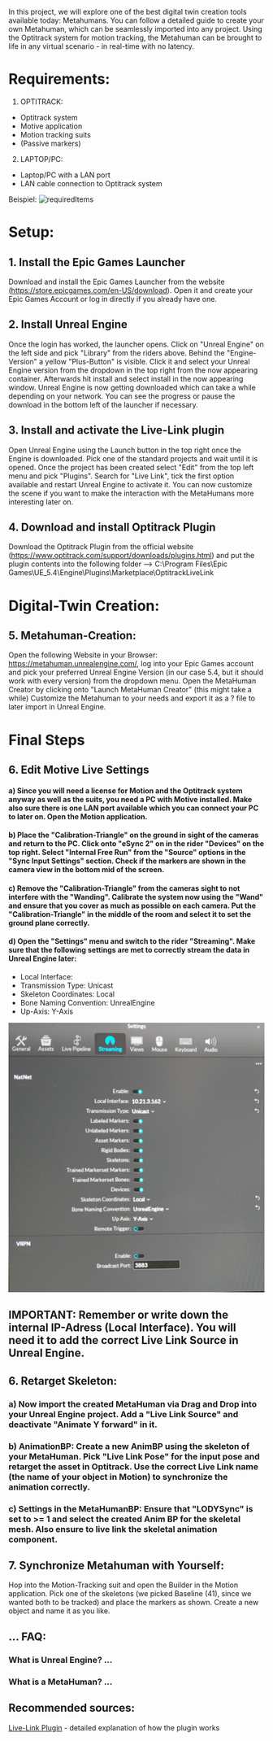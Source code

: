 In this project, we will explore one of the best digital twin creation tools available today: Metahumans. You can follow a detailed guide to create your own Metahuman, which can be seamlessly imported into any project. Using the Optitrack system for motion tracking, the Metahuman can be brought to life in any virtual scenario - in real-time with no latency.


# Requirements:
1. OPTITRACK:
* Optitrack system
* Motive application
* Motion tracking suits
* (Passive markers)
2. LAPTOP/PC:
* Laptop/PC with a LAN port
* LAN cable connection to Optitrack system

Beispiel:
![requiredItems](https://github.com/Digital-Media/sco_2023/assets/116873186/cf3e1e2e-9148-4f68-8b70-d307e0204fa1)

# Setup:

## 1. Install the Epic Games Launcher
Download and install the Epic Games Launcher from the website (https://store.epicgames.com/en-US/download). Open it and create your Epic Games Account or log in directly if you already have one.

## 2. Install Unreal Engine
Once the login has worked, the launcher opens. Click on "Unreal Engine" on the left side and pick "Library" from the riders above. Behind the "Engine-Version" a yellow "Plus-Button" is visible. Click it and select your Unreal Engine version from the dropdown in the top right from the now appearing container. Afterwards hit install and select install in the now appearing window. Unreal Engine is now getting downloaded which can take a while depending on your network. You can see the progress or pause the download in the bottom left of the launcher if necessary.

## 3. Install and activate the Live-Link plugin
Open Unreal Engine using the Launch button in the top right once the Engine is downloaded. Pick one of the standard projects and wait until it is opened. Once the project has been created select "Edit" from the top left menu and pick "Plugins". Search for "Live Link", tick the first option available and restart Unreal Engine to activate it. You can now customize the scene if you want to make the interaction with the MetaHumans more interesting later on.

## 4. Download and install Optitrack Plugin
Download the Optitrack Plugin from the official website (https://www.optitrack.com/support/downloads/plugins.html) and put the plugin contents into the following folder
--> C:\Program Files\Epic Games\UE_5.4\Engine\Plugins\Marketplace\OptitrackLiveLink 

# Digital-Twin Creation:
## 5. Metahuman-Creation:
Open the following Website in your Browser: https://metahuman.unrealengine.com/, log into your Epic Games account and pick your preferred Unreal Engine Version (in our case 5.4, but it should work with every version) from the dropdown menu. Open the MetaHuman Creator by clicking onto "Launch MetaHuman Creator" (this might take a while)
Customize the Metahuman to your needs and export it as a ? file to later import in Unreal Engine.

# Final Steps 

## 6. Edit Motive Live Settings
#### a) Since you will need a license for Motion and the Optitrack system anyway as well as the suits, you need a PC with Motive installed. Make also sure there is one LAN port available which you can connect your PC to later on. Open the Motion application.
#### b) Place the "Calibration-Triangle" on the ground in sight of the cameras and return to the PC. Click onto "eSync 2" on in the rider "Devices" on the top right. Select "Internal Free Run" from the "Source" options in the "Sync Input Settings" section. Check if the markers are shown in the camera view in the bottom mid of the screen.
#### c) Remove the "Calibration-Triangle" from the cameras sight to not interfere with the "Wanding". Calibrate the system now using the "Wand" and ensure that you cover as much as possible on each camera. Put the "Calibration-Triangle" in the middle of the room and select it to set the ground plane correctly.
#### d) Open the "Settings" menu and switch to the rider "Streaming". Make sure that the following settings are met to correctly stream the data in Unreal Engine later:
* Local Interface: 
* Transmission Type: Unicast
* Skeleton Coordinates: Local
* Bone Naming Convention: UnrealEngine
* Up-Axis: Y-Axis

![requiredItems](https://github.com/luca-g97/SpatialComputing/blob/main/img_motive_settings.png)

## IMPORTANT: Remember or write down the internal IP-Adress (Local Interface). You will need it to add the correct Live Link Source in Unreal Engine.

## 6. Retarget Skeleton:
### a) Now import the created MetaHuman via Drag and Drop into your Unreal Engine project. Add a "Live Link Source" and deactivate "Animate Y forward" in it.
### b) AnimationBP: Create a new AnimBP using the skeleton of your MetaHuman. Pick "Live Link Pose" for the input pose and retarget the asset in Optitrack. Use the correct Live Link name (the name of your object in Motion) to synchronize the animation correctly.
### c) Settings in the MetaHumanBP: Ensure that "LODYSync" is set to >= 1 and select the created Anim BP for the skeletal mesh. Also ensure to live link the skeletal animation component.

## 7. Synchronize Metahuman with Yourself:
Hop into the Motion-Tracking suit and open the Builder in the Motion application. Pick one of the skeletons (we picked Baseline (41), since we wanted both to be tracked) and place the markers as shown. Create a new object and name it as you like.



## ... FAQ:

### What is Unreal Engine? ...
### What is a MetaHuman? …

## Recommended sources:
[Live-Link Plugin](https://docs.optitrack.com/plugins/optitrack-unreal-engine-plugin/unreal-engine-optitrack-live-link-plugin/quick-start-guide-real-time-retargeting-in-unreal-engine-with-live-link-content) - detailed explanation of how the plugin works
